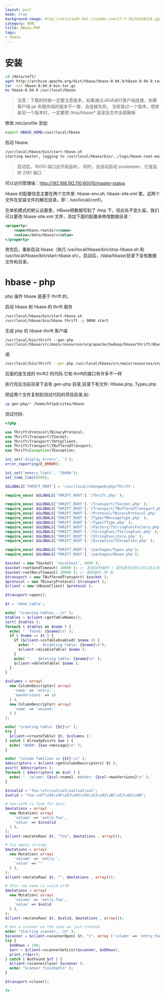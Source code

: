 ```yaml
---
layout: post
book: true
background-image: http://ot1cc1u9t.bkt.clouddn.com/17-7-16/91630214.jpg
category: 架构
title: HBase-PHP
tags:
- hbase
---
```


安装
===

```bash
cd /data/soft/
wget http://archive.apache.org/dist/hbase/hbase-0.94.9/hbase-0.94.9.tar.gz
tar -zxf hbase-0.94.9-bin.tar.gz
mv hbase-0.94.9 /usr/local/hbase
```

>注意：下载的时候一定要注意版本。如果通过JAVA进行客户端连接，如果客户端 jar 和服务端的版本不一致，会连接失败。
>当安装过一个版本，想安装另一个版本时，一定要把 /tmp/hbase* 目录及文件全部删掉

修改 /etc/profile
添加:

```bash
export HBASE_HOME=/usr/local/hbase
```

启动 hbase:

```bash
/usr/local/hbase/bin/start-hbase.sh
starting master, logging to /usr/local/hbase/bin/../logs/hbase-root-master-localhost.out
```

>启动后，16010 端口会开始监听。
>同时，会自动启动 zookeeper，它是监听 2181 端口

可以访问管理端：http://192.168.192.110:60010/master-status

hbase 的配置信息主要在两个文件里: hbase-env.sh, hbase-site.xml 里。这两个文件在安装文件的解压目录。即：/usr/local/conf/。

在单机模式的默认设置里，HBase把数据写到了 /tmp 下，但此处不宜久留。我们可以更改 hbase-site.xml 文件，添加下面的配置来修改数据目录：

```xml
<property>
	<name>hbase.rootdir</name>
	<value>/data/hbase/</value>
</property>
```

改完后，重新启动 hbase（执行 /usr/local/hbase/bin/stop-hbase.sh 和 /usr/local/hbase/bin/start-hbase.sh）。启动后，/data/hbase/目录下会有数据文件和目录。

hbase - php
===

php 操作 hbase 是基于 thrift 的。

启动 hbase 和 hbase 的 thrift 服务

```bash
/usr/local/hbase/bin/start-hbase.sh
/usr/local/hbase/bin/hbase thrift -p 9090 start
```

生成 php 的 hbase-thrift 客户端

```
/usr/local/bin/thrift --gen php /usr/local/hbase/src/main/resources/org/apache/hadoop/hbase/thrift/Hbase.thrift
```

或:

```bash
/usr/local/bin/thrift --gen php /usr/local/hbase/src/main/resources/org/apache/hadoop/hbase/thrift2/hbase.thrift
```

后面的是生成的 thrift2 的代码.它和 thrift的接口有许多不一样

执行完后当前目录下会有 gen-php 目录,目录下有文件: Hbase.php, Types.php

把这两个文件复制到测试代码的项目目录,如:

```bash
cp gen-php/* /home/httpd/sites/hbase
```

测试代码:

```php
<?php

use Thrift\Protocol\TBinaryProtocol;
use Thrift\Transport\TSocket;
use Thrift\Transport\THttpClient;
use Thrift\Transport\TBufferedTransport;
use Thrift\Exception\TException;

ini_set('display_errors', '1');
error_reporting(E_ERROR);

ini_set('memory_limit', '2048m');
set_time_limit(600);

$GLOBALS['THRIFT_ROOT'] = '/usr/local/edengweb/php/Thrift';

require_once( $GLOBALS['THRIFT_ROOT'].'/Thrift.php' );

require_once( $GLOBALS['THRIFT_ROOT'].'/Transport/TSocket.php' );
require_once( $GLOBALS['THRIFT_ROOT'].'/Transport/TBufferedTransport.php' );
require_once( $GLOBALS['THRIFT_ROOT'].'/Protocol/TBinaryProtocol.php' );
require_once( $GLOBALS['THRIFT_ROOT'].'/Type/TMessageType.php' );
require_once( $GLOBALS['THRIFT_ROOT'].'/Type/TType.php' );
require_once( $GLOBALS['THRIFT_ROOT'].'/Factory/TStringFuncFactory.php' );
require_once( $GLOBALS['THRIFT_ROOT'].'/StringFunc/TStringFunc.php' );
require_once( $GLOBALS['THRIFT_ROOT'].'/StringFunc/Core.php' );
require_once( $GLOBALS['THRIFT_ROOT'].'/Exception/TException.php' );

require_once( $GLOBALS['THRIFT_ROOT'].'/packages/Types.php');
require_once( $GLOBALS['THRIFT_ROOT'].'/packages/Hbase.php');

$socket = new TSocket( 'localhost', 9090 );
$socket->setSendTimeout( 10000 ); // 发送10秒超时 ( 因为是测试所以可以这么长 ;)
$socket->setRecvTimeout( 20000 ); // 接收超时 20 秒
$transport = new TBufferedTransport( $socket );
$protocol = new TBinaryProtocol( $transport );
$client = new \HbaseClient( $protocol );

$transport->open();

$t = 'demo_table';

echo( "scanning tables...\n" );
$tables = $client->getTableNames();
sort( $tables );
foreach ( $tables as $name ) {
  echo( "  found: {$name}\n" );
  if ( $name == $t ) {
    if ($client->isTableEnabled( $name )) {
      echo( "    disabling table: {$name}\n");
      $client->disableTable( $name );
    }
    echo( "    deleting table: {$name}\n" );
    $client->deleteTable( $name );
  }
}

$columns = array(
  new ColumnDescriptor( array(
    'name' => 'entry:',
    'maxVersions' => 10
  ) ),
  new ColumnDescriptor( array(
    'name' => 'unused:'
  ) )
);

echo( "creating table: {$t}\n" );
try {
  $client->createTable( $t, $columns );
} catch ( AlreadyExists $ae ) {
  echo( "WARN: {$ae->message}\n" );
}

echo( "column families in {$t}:\n" );
$descriptors = $client->getColumnDescriptors( $t );
asort( $descriptors );
foreach ( $descriptors as $col ) {
  echo( "  column: {$col->name}, maxVer: {$col->maxVersions}\n" );
}

$invalid = "foo-\xfc\xa1\xa1\xa1\xa1\xa1";
$valid = "foo-\xE7\x94\x9F\xE3\x83\x93\xE3\x83\xBC\xE3\x83\xAB";

# non-utf8 is fine for data
$mutations = array(
  new Mutation( array(
    'column' => 'entry:foo',
    'value' => $invalid
  ) ),
);
$client->mutateRow( $t, "foo", $mutations , array());

# try empty strings
$mutations = array(
  new Mutation( array(
    'column' => 'entry:',
    'value' => ""
  ) ),
);
$client->mutateRow( $t, "", $mutations , array());

# this row name is valid utf8
$mutations = array(
  new Mutation( array(
    'column' => 'entry:foo',
    'value' => $valid
  ) ),
);
$client->mutateRow( $t, $valid, $mutations , array());

# Run a scanner on the rows we just created
echo( "Starting scanner...\n" );
$scanner = $client->scannerOpen( $t, "1", array ('column' => 'entry:foo') , array());
try {
  $nbRows = 100;
  $arr = $client->scannerGetList($scanner, $nbRows);
  print_r($arr);
} catch ( NotFound $nf ) {
  $client->scannerClose( $scanner );
  echo( "Scanner finished\n" );
}

$transport->close();

?>
```